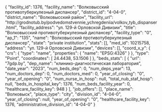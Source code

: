 {
    "facility_id": 1376,
    "facility_name": "Волковысский противотуберкулезный диспансер",
    "district_id": "4-04-0",
    "district_name": "Волковысский район",
    "facility_url": "http:\/\/grodnotub.by\/podvedomstvennie_ychregdeniia\/volkov_tyb_dispanser.html",
    "facility_address": "ул. 129-й Орловской Дивизии",
    "title": "Волковысский противотуберкулезный диспансер",
    "facility_type": "0",
    "ap_1": "135",
    "name": "Волковысский противотуберкулезный диспансер",
    "state": "private institution",
    "stats": [],
    "med_id": 10215758,
    "address": "ул. 129-й Орловской Дивизии",
    "devices": [],
    "coord_x_y": {
        "crs": {
            "type": "name",
            "properties": {
                "name": "EPSG:4326"
            }
        },
        "type": "Point",
        "coordinates": [
            24.4438,
            53.1506
        ]
    },
    "beds_stats": [
        {
            "url": "7gdp.by",
            "dep_name": "клинико-диагностическая лаборатория",
            "date_year": "2023",
            "num_beds_dep": 0,
            "num_deps_year": 13,
            "num_doctors_dep": 0,
            "num_doctors_med": 0,
            "year_of_closing": "0",
            "year_of_opening": "0",
            "num_nurse_in_hosp": null,
            "total_nub_staf_hosp": null,
            "beds_in_hospital_key": 1376,
            "num_beds_facility_year": 0,
            "healthcare_facility_key": 948
        }
    ],
    "job_offers": [],
    "place_name": "Волковыск",
    "place_type": "city",
    "division_id": "4-04-0",
    "year_of_closing": null,
    "year_of_opening": "0",
    "healthcare_facility_key": 1376,
    "administrative_division_id": "4-04-0"
}